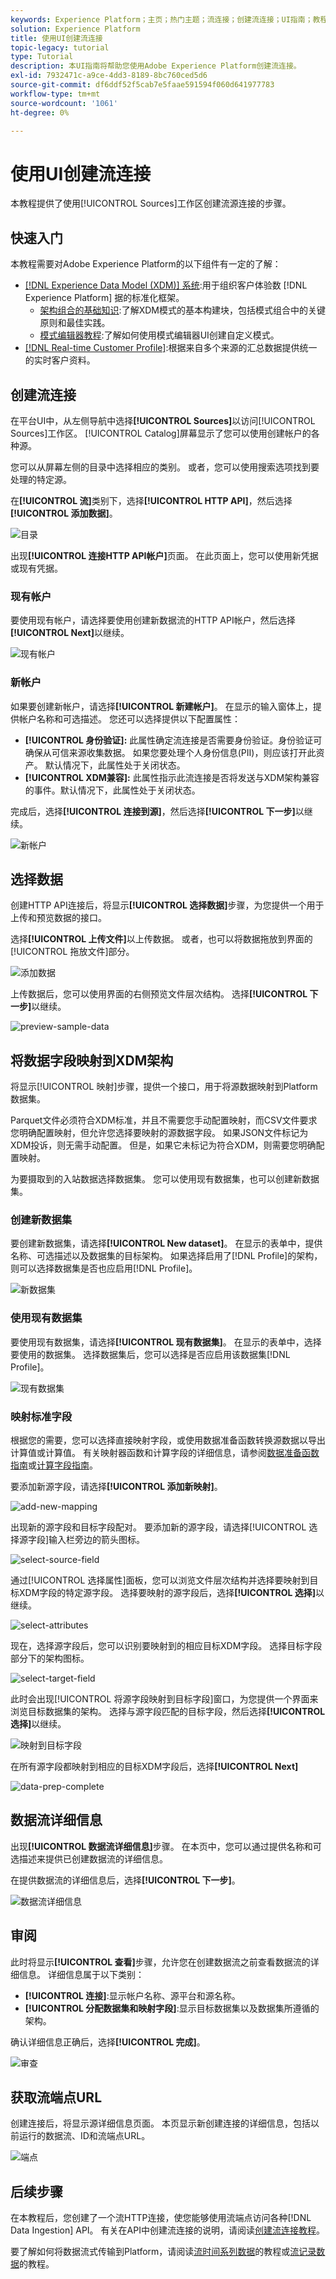 ```yaml
---
keywords: Experience Platform；主页；热门主题；流连接；创建流连接；UI指南；教程；创建流连接；流摄取；
solution: Experience Platform
title: 使用UI创建流连接
topic-legacy: tutorial
type: Tutorial
description: 本UI指南将帮助您使用Adobe Experience Platform创建流连接。
exl-id: 7932471c-a9ce-4dd3-8189-8bc760ced5d6
source-git-commit: df6ddf52f5cab7e5faae591594f060d641977783
workflow-type: tm+mt
source-wordcount: '1061'
ht-degree: 0%

---
```



# 使用UI创建流连接

本教程提供了使用[!UICONTROL Sources]工作区创建流源连接的步骤。

## 快速入门

本教程需要对Adobe Experience Platform的以下组件有一定的了解：

- [[!DNL Experience Data Model (XDM)] 系统](../../../../../xdm/home.md):用于组织客户体验数 [!DNL Experience Platform] 据的标准化框架。
   - [架构组合的基础知识](../../../../../xdm/schema/composition.md):了解XDM模式的基本构建块，包括模式组合中的关键原则和最佳实践。
   - [模式编辑器教程](../../../../../xdm/tutorials/create-schema-ui.md):了解如何使用模式编辑器UI创建自定义模式。
- [[!DNL Real-time Customer Profile]](../../../../../profile/home.md):根据来自多个来源的汇总数据提供统一的实时客户资料。

## 创建流连接

在平台UI中，从左侧导航中选择&#x200B;**[!UICONTROL Sources]**&#x200B;以访问[!UICONTROL Sources]工作区。 [!UICONTROL Catalog]屏幕显示了您可以使用创建帐户的各种源。

您可以从屏幕左侧的目录中选择相应的类别。 或者，您可以使用搜索选项找到要处理的特定源。

在&#x200B;**[!UICONTROL 流]**&#x200B;类别下，选择&#x200B;**[!UICONTROL HTTP API]**，然后选择&#x200B;**[!UICONTROL 添加数据]**。

![目录](../../../../images/tutorials/create/http/catalog.png)

出现&#x200B;**[!UICONTROL 连接HTTP API帐户]**&#x200B;页面。 在此页面上，您可以使用新凭据或现有凭据。

### 现有帐户

要使用现有帐户，请选择要使用创建新数据流的HTTP API帐户，然后选择&#x200B;**[!UICONTROL Next]**&#x200B;以继续。

![现有帐户](../../../../images/tutorials/create/http/existing.png)

### 新帐户

如果要创建新帐户，请选择&#x200B;**[!UICONTROL 新建帐户]**。 在显示的输入窗体上，提供帐户名称和可选描述。 您还可以选择提供以下配置属性：

- **[!UICONTROL 身份验证]:** 此属性确定流连接是否需要身份验证。身份验证可确保从可信来源收集数据。 如果您要处理个人身份信息(PII)，则应该打开此资产。 默认情况下，此属性处于关闭状态。
- **[!UICONTROL XDM兼容]:** 此属性指示此流连接是否将发送与XDM架构兼容的事件。默认情况下，此属性处于关闭状态。

完成后，选择&#x200B;**[!UICONTROL 连接到源]**，然后选择&#x200B;**[!UICONTROL 下一步]**&#x200B;以继续。

![新帐户](../../../../images/tutorials/create/http/new.png)

## 选择数据

创建HTTP API连接后，将显示&#x200B;**[!UICONTROL 选择数据]**&#x200B;步骤，为您提供一个用于上传和预览数据的接口。

选择&#x200B;**[!UICONTROL 上传文件]**&#x200B;以上传数据。 或者，也可以将数据拖放到界面的[!UICONTROL 拖放文件]部分。

![添加数据](../../../../images/tutorials/create/http/add-data.png)

上传数据后，您可以使用界面的右侧预览文件层次结构。 选择&#x200B;**[!UICONTROL 下一步]**&#x200B;以继续。

![preview-sample-data](../../../../images/tutorials/create/http/preview-sample-data.png)

## 将数据字段映射到XDM架构

将显示[!UICONTROL 映射]步骤，提供一个接口，用于将源数据映射到Platform数据集。

Parquet文件必须符合XDM标准，并且不需要您手动配置映射，而CSV文件要求您明确配置映射，但允许您选择要映射的源数据字段。 如果JSON文件标记为XDM投诉，则无需手动配置。 但是，如果它未标记为符合XDM，则需要您明确配置映射。

为要摄取到的入站数据选择数据集。 您可以使用现有数据集，也可以创建新数据集。

### 创建新数据集

要创建新数据集，请选择&#x200B;**[!UICONTROL New dataset]**。 在显示的表单中，提供名称、可选描述以及数据集的目标架构。 如果选择启用了[!DNL Profile]的架构，则可以选择数据集是否也应启用[!DNL Profile]。

![新数据集](../../../../images/tutorials/create/http/new-dataset.png)

### 使用现有数据集

要使用现有数据集，请选择&#x200B;**[!UICONTROL 现有数据集]**。 在显示的表单中，选择要使用的数据集。 选择数据集后，您可以选择是否应启用该数据集[!DNL Profile]。

![现有数据集](../../../../images/tutorials/create/http/existing-dataset.png)

### 映射标准字段

根据您的需要，您可以选择直接映射字段，或使用数据准备函数转换源数据以导出计算值或计算值。 有关映射器函数和计算字段的详细信息，请参阅[数据准备函数指南](../../../../../data-prep/functions.md)或[计算字段指南](../../../../../data-prep/calculated-fields.md)。

要添加新源字段，请选择&#x200B;**[!UICONTROL 添加新映射]**。

![add-new-mapping](../../../../images/tutorials/create/http/add-new-mapping.png)

出现新的源字段和目标字段配对。 要添加新的源字段，请选择[!UICONTROL 选择源字段]输入栏旁边的箭头图标。

![select-source-field](../../../../images/tutorials/create/http/select-source-field.png)

通过[!UICONTROL 选择属性]面板，您可以浏览文件层次结构并选择要映射到目标XDM字段的特定源字段。 选择要映射的源字段后，选择&#x200B;**[!UICONTROL 选择]**&#x200B;以继续。

![select-attributes](../../../../images/tutorials/create/http/select-attributes.png)

现在，选择源字段后，您可以识别要映射到的相应目标XDM字段。 选择目标字段部分下的架构图标。

![select-target-field](../../../../images/tutorials/create/http/select-target-field.png)

此时会出现[!UICONTROL 将源字段映射到目标字段]窗口，为您提供一个界面来浏览目标数据集的架构。 选择与源字段匹配的目标字段，然后选择&#x200B;**[!UICONTROL 选择]**&#x200B;以继续。

![映射到目标字段](../../../../images/tutorials/create/http/map-to-target-field.png)

在所有源字段都映射到相应的目标XDM字段后，选择&#x200B;**[!UICONTROL Next]**

![data-prep-complete](../../../../images/tutorials/create/http/data-prep-complete.png)

## 数据流详细信息

出现&#x200B;**[!UICONTROL 数据流详细信息]**&#x200B;步骤。 在本页中，您可以通过提供名称和可选描述来提供已创建数据流的详细信息。

在提供数据流的详细信息后，选择&#x200B;**[!UICONTROL 下一步]**。

![数据流详细信息](../../../../images/tutorials/create/http/dataflow-detail.png)

## 审阅

此时将显示&#x200B;**[!UICONTROL 查看]**&#x200B;步骤，允许您在创建数据流之前查看数据流的详细信息。 详细信息属于以下类别：

- **[!UICONTROL 连接]**:显示帐户名称、源平台和源名称。
- **[!UICONTROL 分配数据集和映射字段]**:显示目标数据集以及数据集所遵循的架构。

确认详细信息正确后，选择&#x200B;**[!UICONTROL 完成]**。

![审查](../../../../images/tutorials/create/http/review.png)

## 获取流端点URL

创建连接后，将显示源详细信息页面。 本页显示新创建连接的详细信息，包括以前运行的数据流、ID和流端点URL。

![端点](../../../../images/tutorials/create/http/endpoint.png)

## 后续步骤

在本教程后，您创建了一个流HTTP连接，使您能够使用流端点访问各种[!DNL Data Ingestion] API。 有关在API中创建流连接的说明，请阅读[创建流连接教程](../../../api/create/streaming/http.md)。

要了解如何将数据流式传输到Platform，请阅读[流时间系列数据](../../../../../ingestion/tutorials/streaming-time-series-data.md)的教程或[流记录数据](../../../../../ingestion/tutorials/streaming-record-data.md)的教程。

